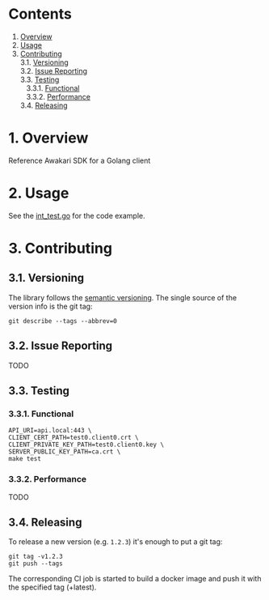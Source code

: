 # Contents

1. [Overview](#1-overview)<br/>
2. [Usage](#2-usage)<br/>
3. [Contributing](#6-contributing)<br/>
   3.1. [Versioning](#31-versioning)<br/>
   3.2. [Issue Reporting](#32-issue-reporting)<br/>
   3.3. [Testing](#33-testing)<br/>
   &nbsp;&nbsp;&nbsp;3.3.1. [Functional](#331-functional)<br/>
   &nbsp;&nbsp;&nbsp;3.3.2. [Performance](#332-performance)<br/>
   3.4. [Releasing](#34-releasing)<br/>

# 1. Overview

Reference Awakari SDK for a Golang client

# 2. Usage

See the [int_test.go](int_test.go) for the code example.

# 3. Contributing

## 3.1. Versioning

The library follows the [semantic versioning](http://semver.org/).
The single source of the version info is the git tag:
```shell
git describe --tags --abbrev=0
```

## 3.2. Issue Reporting

TODO

## 3.3. Testing

### 3.3.1. Functional

```shell
API_URI=api.local:443 \
CLIENT_CERT_PATH=test0.client0.crt \
CLIENT_PRIVATE_KEY_PATH=test0.client0.key \
SERVER_PUBLIC_KEY_PATH=ca.crt \
make test
```

### 3.3.2. Performance

TODO

## 3.4. Releasing

To release a new version (e.g. `1.2.3`) it's enough to put a git tag:
```shell
git tag -v1.2.3
git push --tags
```

The corresponding CI job is started to build a docker image and push it with the specified tag (+latest).
